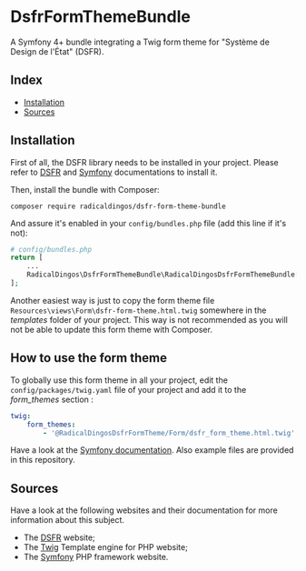 # DsfrFormThemeBundle
A Symfony 4+ bundle integrating a Twig form theme for "Système de Design de l'État" (DSFR).

## Index
 * [Installation](#installation)
 * [Sources](#sources)

## Installation

First of all, the DSFR library needs to be installed in your project. Please refer to [DSFR](https://www.systeme-de-design.gouv.fr/comment-utiliser-le-dsfr/developpeurs/prise-en-main-du-dsfr) and [Symfony](https://symfony.com/doc/current/setup.html) documentations to install it.

Then, install the bundle with Composer:
```
composer require radicaldingos/dsfr-form-theme-bundle
```

And assure it's enabled in your `config/bundles.php` file (add this line if it's not):

```php
# config/bundles.php
return [
    ...
    RadicalDingos\DsfrFormThemeBundle\RadicalDingosDsfrFormThemeBundle::class => ['all' => true],
];
```

Another easiest way is just to copy the form theme file `Resources\views\Form\dsfr-form-theme.html.twig` somewhere in the *templates* folder of your project. This way is not recommended as you will not be able to update this form theme with Composer.


## How to use the form theme

To globally use this form theme in all your project, edit the `config/packages/twig.yaml` file of your project and add it to the *form_themes* section :
```yaml
twig:
    form_themes:
        - '@RadicalDingosDsfrFormTheme/Form/dsfr_form_theme.html.twig'
```

Have a look at the [Symfony documentation](https://symfony.com/doc/current/form/form_customization.html#making-application-wide-customizations). Also example files are provided in this repository.


## Sources

Have a look at the following websites and their documentation for more information about this subject.

 * The [DSFR](https://www.systeme-de-design.gouv.fr/) website;
 * The [Twig](http://twig.sensiolabs.org/) Template engine for PHP website;
 * The [Symfony](http://symfony.com/) PHP framework website.
